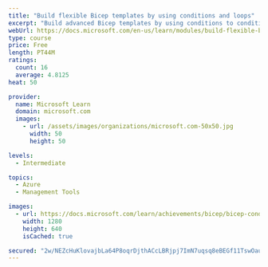 ```yaml
---
title: "Build flexible Bicep templates by using conditions and loops"
excerpt: "Build advanced Bicep templates by using conditions to conditionally deploy resources and using loops to deploy multiple instances of resources."
webUrl: https://docs.microsoft.com/en-us/learn/modules/build-flexible-bicep-templates-conditions-loops/
type: course
price: Free
length: PT44M
ratings:
  count: 16
  average: 4.8125
heat: 50

provider:
  name: Microsoft Learn
  domain: microsoft.com
  images:
    - url: /assets/images/organizations/microsoft.com-50x50.jpg
      width: 50
      height: 50

levels:
  - Intermediate

topics:
  - Azure
  - Management Tools

images:
  - url: https://docs.microsoft.com/learn/achievements/bicep/bicep-conditions-loops-social.png
    width: 1280
    height: 640
    isCached: true

secured: "2w/NEZcHuKlovajbLa64P8oqrDjthACcLBRjpj7ImN7uqsq8eBEGf11TswOauY5F1emtKShrVGt3hfdM/GJZ28V3Ts8+e4KBcfFkhZbmSa2B9GoZb7+YRRgVfO7/sCvcsF03ALEscMFNGGDNb7AIzZknZE98v1lGowQ8ccT1UngJZQ7Ql8tiRkUSGLefb5IG6bzQ6dQjGqt4SaD+j2hD2/Krydwki7ZeJ4yUtVEHERXPwtu8ARqEIYoFs40+1UYhqU54chljlHs6G6Ixp/x8ccZr/VLSOafkDlJWr4P+r2c+WGETNGDQs8xSo2ANCtVuCltL3MCAgELN7et5+gKVPk6/ZXeM9RLr9fiHkJfc3tR/2gigvywnvrEw1XRel2jv4NibLYeURNd8gTKVsC+NwdZtO4YzoNiTHOsycHv9GrA=;5IF+kxDzCKz3ekhw64Bb7A=="
---
```



